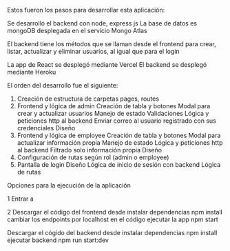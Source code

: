 Estos fueron los pasos para desarrollar esta aplicación:

Se desarrolló el backend con node, express js
La base de datos es mongoDB desplegada en el servicio Mongo Atlas

El backend tiene los métodos que se llaman desde el frontend para
crear, listar, actualizar y eliminar usuarios, al igual que para el login

La app de React se desplegó mediante Vercel
El backend se desplegó mediante Heroku

El orden del desarrollo fue el siguiente:

1. Creación de estructura de carpetas pages, routes
2. Frontend y lógica de admin
   Creación de tabla y botones
   Modal para crear y actualizar usuarios
   Manejo de estado
   Validaciones
   Lógica y peticiones http al backend
   Enviar correo al usuario registrado con sus credenciales
   Diseño
3. Frontend y lógica de employee
   Creación de tabla y botones
   Modal para actualizar información propia
   Manejo de estado
   Lógica y peticiones http al backend
   Filtrado solo información propia
   Diseño
4. Configuración de rutas según rol (admin o employee)
5. Pantalla de login
   Diseño
   Lógica de inicio de sesión con backend
   Lógica de rutas

Opciones para la ejecución de la aplicación

1 Entrar a

2 Descargar el código del frontend desde
instalar dependencias
npm install
cambiar los endpoints por localhost en el código
ejecutar la app
npm start

Descargar el cógido del backend desde
instalar dependencias
npm install
ejecutar backend
npm run start:dev
